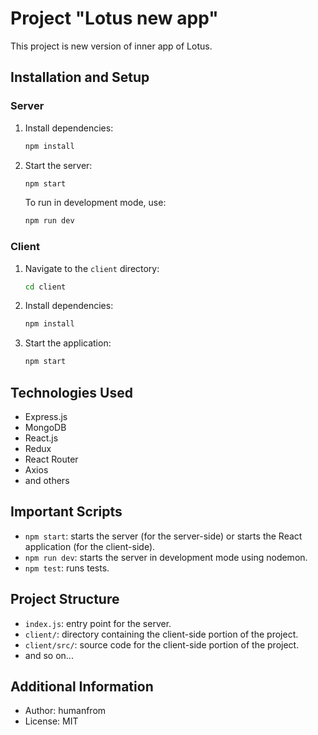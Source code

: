 # Project "Lotus new app"

This project is new version of inner app of Lotus.

## Installation and Setup

### Server

1. Install dependencies:

   ```bash
   npm install
   ```

2. Start the server:

   ```bash
   npm start
   ```

   To run in development mode, use:

   ```bash
   npm run dev
   ```

### Client

1. Navigate to the `client` directory:

   ```bash
   cd client
   ```

2. Install dependencies:

   ```bash
   npm install
   ```

3. Start the application:

   ```bash
   npm start
   ```

## Technologies Used

- Express.js
- MongoDB
- React.js
- Redux
- React Router
- Axios
- and others

## Important Scripts

- `npm start`: starts the server (for the server-side) or starts the React application (for the client-side).
- `npm run dev`: starts the server in development mode using nodemon.
- `npm test`: runs tests.

## Project Structure

- `index.js`: entry point for the server.
- `client/`: directory containing the client-side portion of the project.
- `client/src/`: source code for the client-side portion of the project.
- and so on...

## Additional Information

- Author: humanfrom
- License: MIT
